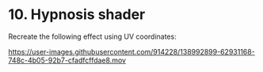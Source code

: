# 10. Hypnosis shader

Recreate the following effect using UV coordinates:

https://user-images.githubusercontent.com/914228/138992899-62931168-748c-4b05-92b7-cfadfcffdae8.mov
